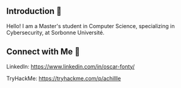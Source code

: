 ## Introduction 👋
Hello! I am a Master's student in Computer Science, specializing in Cybersecurity, at Sorbonne Université.

## Connect with Me 🔗
LinkedIn: https://www.linkedin.com/in/oscar-fonty/

TryHackMe: https://tryhackme.com/p/achillle
